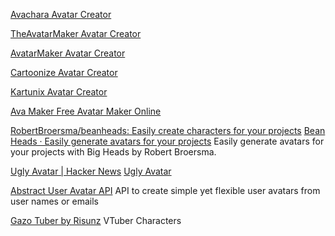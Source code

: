 
[Avachara Avatar Creator](https://avachara.com/avatar)

[TheAvatarMaker Avatar Creator](http://www.theavatarmaker.com/)

[AvatarMaker Avatar Creator](https://avatarmaker.com/)

[Cartoonize Avatar Creator](http://www.cartoonize.net/avatar.htm)

[Kartunix Avatar Creator](https://www.kartunix.com/)

[Ava Maker Free Avatar Maker Online](https://avamake.com/)

[RobertBroersma/beanheads: Easily create characters for your projects](https://github.com/RobertBroersma/beanheads)
[Bean Heads · Easily generate avatars for your projects](https://beanheads.robertbroersma.com/)
Easily generate avatars for your projects with Big Heads by Robert Broersma.

[Ugly Avatar | Hacker News](https://news.ycombinator.com/item?id=39813560)
[Ugly Avatar](https://txstc55.github.io/ugly-avatar/)

[Abstract User Avatar API](https://www.abstractapi.com/user-avatar-api)
API to create simple yet flexible user avatars from user names or emails

[Gazo Tuber by Risunz](https://risunz.itch.io/gazo-tuber)
VTuber Characters

